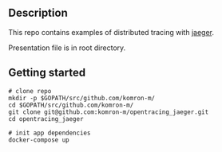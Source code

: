 ## Description
This repo contains examples of distributed tracing with [jaeger](https://www.jaegertracing.io).

Presentation file is in root directory.

## Getting started

```shell
# clone repo
mkdir -p $GOPATH/src/github.com/komron-m/
cd $GOPATH/src/github.com/komron-m/
git clone git@github.com:komron-m/opentracing_jaeger.git
cd opentracing_jaeger

# init app dependencies
docker-compose up
```
